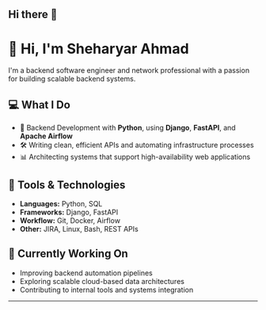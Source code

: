 ## Hi there 👋

# 👋 Hi, I'm Sheharyar Ahmad

I'm a backend software engineer and network professional with a passion for building scalable backend systems.

## 💻 What I Do

- 🧠 Backend Development with **Python**, using **Django**, **FastAPI**, and **Apache Airflow**
- 🛠️ Writing clean, efficient APIs and automating infrastructure processes
- 📊 Architecting systems that support high-availability web applications

## 🔧 Tools & Technologies

- **Languages:** Python, SQL  
- **Frameworks:** Django, FastAPI  
- **Workflow:** Git, Docker, Airflow  
- **Other:** JIRA, Linux, Bash, REST APIs

## 🚀 Currently Working On

- Improving backend automation pipelines  
- Exploring scalable cloud-based data architectures  
- Contributing to internal tools and systems integration  

---

